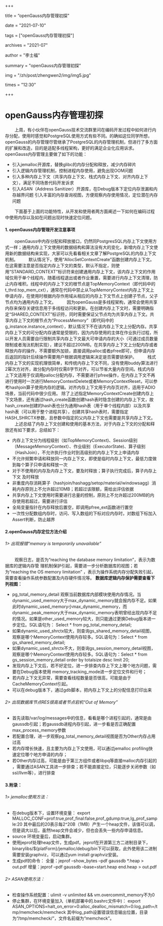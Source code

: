 ﻿+++

title =  “openGauss内存管理初探" 

date = "2021-07-10" 

tags = ["openGauss内存管理初探"] 

archives = "2021-07" 

author = "李士福" 

summary = "openGauss内存管理初探"

img = "/zh/post/zhengwen2/img/img5.jpg" 

times = "12:30"

+++

# openGauss内存管理初探<a name="ZH-CN_TOPIC_0000001085018737"></a> 

&nbsp;&nbsp;&nbsp;&nbsp;&nbsp;&nbsp;&nbsp;&nbsp;上周，有小伙伴在openGauss技术交流群里问在编码开发过程中如何进行内存分配，使用时感觉和PostgreSQL使用方式有些不同。的确如这位同学所想，openGauss的内存管理尽管继承了PostgreSQL的内存管理机制，但进行了多方面的扩展和改造，目的是适配多线程架构，更好的满足企业化应用诉求。openGauss内存管理主要做了如下的功能：

 - 引入jemalloc开源库，替换glibc的内存分配和释放，减少内存碎片 
 - 引入逻辑内存管理机制，控制进程内存使用，避免出现OOM问题
 - 引入多种内存上下文（共享内存上下文、栈式内存上下文、对齐内存上下文），满足不同场景代码开发诉求 
 - 引入ASAN（Address Sanitizer）开源库，在Debug版本下定位内存泄漏和内存越界问题 
   引入丰富的内存查询视图，方便观察内存使用情况，定位潜在内存问题

&nbsp;&nbsp;&nbsp;&nbsp;&nbsp;&nbsp;&nbsp;&nbsp;下面基于上面的功能特性，从开发和使用者两方面阐述一下如何在编码过程中使用内存以及如在问题出现时快速定位问题。

#### 1. openGauss内存管理开发注意事项

&nbsp;&nbsp;&nbsp;&nbsp;&nbsp;&nbsp;&nbsp;&nbsp;openGauss中内存分配和释放接口，仍然同PostgresSQL内存上下文使用方式一样；通用内存上下文使用的数据结构和算法没有大的变化，新增内存上下文使用新的数据结构来实现，大家可以先看看相关文章了解PostgreSQL的内存上下文机制。
&nbsp;&nbsp;&nbsp;&nbsp;&nbsp;&nbsp;&nbsp;&nbsp;默认情况下，使用“AllocSetContextCreate”函数创建内存上下文。在这需要注意是否指定内存上下文的类型，默认不指定，则使用“STANDARD_CONTEXT”标识符来创建通用内存上下文，该内存上下文的作用域仅用于单个线程内，随着线程退出或者作业重置，需要进行内存上下文清理，防止内存堆积。线程中的内存上下文的根节点是TopMemoryContext（即代码中的t_thrd.top_mem_cxt），通常在代码中禁止从TopMemoryContext内存上下文上申请内存，在使用时根据内存作用域从相应的内存上下文节点上创建子节点，父子节点均为通用内存上下文。
&nbsp;&nbsp;&nbsp;&nbsp;&nbsp;&nbsp;&nbsp;&nbsp;因为openGauss是多线程架构，通常会使用共享内存来保存关键信息用于多线程访问和更新。在创建内存上下文时，需要明确指定“SHARED_CONTEXT”标识符，同时需要保证父节点均为共享内存上下文。共享内存上下文的根节点为“ProcessMemory”（即代码中的g_instance.instance_context），默认情况下不在该内存上下文上分配内存。共享内存上下文的可分配内存通常是受限的，因为内存使用的主体在作业执行过程，所以开发人员需要自行限制共享内存上下文最大可申请内存的大小（可通过成员数量限制或者淘汰机制实现），建议不超过200MB。在共享内存上下文上分配内存或者释放内存的操作，不需要额外加锁，直接调用palloc或者pfree即可，但申请内存后返回的指针后续操作需要用户根据调用逻辑来决定是否需要锁保护。
&nbsp;&nbsp;&nbsp;&nbsp;&nbsp;&nbsp;&nbsp;&nbsp;栈式内存上下文的实现机理很简单，和传统内存上下文不同，没有使用buddy算法进行2幂次方对齐，故分配内存时仅需8字节对齐，可以节省大量内存空间。栈式内存上下文适用于仅调用palloc分配内存，不需要进行pfree操作，在内存上下文不再进行使用时一次进行MemoryContextDelete或者MemoryContextReset，可以参考hashjoin算子使用内存的逻辑。对齐内存上下文用于内存页对齐，适用于ADIO场景，当前代码中很少应用。
除了上述指定MemoryContextCreate创建内存上下文场景，还有通过hash_create函数创建hash表时隐含创建的内存上下文，故hash_create创建的hash表也分为通用hash表（用于单个线程内部）以及共享hash表（可以用于整个进程共享），创建共享hash表时，需要指定HASH_SHRCTX参数，且参数中指定的父内存上下文也需要是共享内存上下文。
&nbsp;&nbsp;&nbsp;&nbsp;&nbsp;&nbsp;&nbsp;&nbsp;上述总结了内存上下文创建和使用的基本方法，对于内存上下文的分配和释放还有如下要求，总结如下：

 - 内存上下文分为线程级别（如TopMemoryContext)、Session级别（MessageMemoryContext）、作业级别（ExecutorState)、算子级别（HashJoin），不允许执行作业时到高级别的内存上下文上申请内存
 - 不允许频繁申请和释放同一内存上下文，即使是临时内存上下文，最低力度做到每个算子只申请和释放一次
 - 对于不使用的内存及内存上下文，要及时释放；算子执行完成后，算子内存上下文 及时释放
 - 非重度内存消耗算子（hashjoin/hashagg/setop/material/windowsagg）消耗内存原则上不允许超过10MB；若超过该限额，需给出评估依据
 - 共享内存上下文使用时需要进行总量的控制，原则上不允许超过200MB的内存使用若超过，需要进行评估
 - 全局变量指针在内存释放后置空，即调用pfree_ext函数进行置空 
 - 一次性分配数组内存时，访问、写入数组的下标对应内存时，对数组下标加入Assert判断，防止越界

#### 2.openGauss内存定位方法介绍

###### 1> 出现报错“memory is temporarily unavailable”
&nbsp;&nbsp;&nbsp;&nbsp;&nbsp;&nbsp;&nbsp;&nbsp;观察日志，是否为“reaching the database memory limitation”，表示为数据库的逻辑内存管 理机制保护引起，需要进一步分析数据库的视图；若为“reaching the OS memory limitation” ，表示为操作系统内存分配失败引起，需要查看操作系统参数配置及内存硬件情况等。
**数据库逻辑内存保护需要查看下列视图：**
- pg_total_memory_detail 观察当前数据库内部模块使用内存情况。当dynamic_used_memory大于max_dynamic_memory就会报内存不足。如果此时dynamic_used_memory小max_dynamic_memory，而dynamic_peak_memory大于max_dynamic_memory表明曾经出现内存不足的情况。如果是other_used_memory较大，则只能通过更换Debug版本进一步定位。SQL语句为： Select * from pg_total_memory_detail;
- 如果dynamic_used_shrctx较大，则查询gs_shared_memory_detail视图，观察是哪个MemoryContext使用内存较多。SQL语句为：Select * from gs_shared_memory_detail;
- 如果dynamic_used_shrctx不大，则查询gs_session_memory_detail视图，观察是哪个MemoryContext使用内存较多。SQL语句为：Select * from gs_session_memory_detail order by totalsize desc limit 20;
- 发现内存上下文后，若不好定位，进一步排查内存上下文上哪个地方问题，需要在Debug版本使用 memory_tracking_mode进一步定位文件和行号；
- 若内存上下文无异常，需要查看线程数量是否很高，可能是由于CacheMemoryContext引起。
- 可以在debug版本下，通过gdb脚本，把内存上下文上的分配信息打印出来

###### 2> 出现数据库节点RES很高或者节点宕机“Out of Memory”
- 首先读取/var/log/messages中的信息，看看是哪个进程引起的，通常是由 gaussdb引起；若gaussdb进程内存引起，进一步看是否正确配置 max_process_memory参数
- 若配置合理，进一步观察pg_total_memory_detail视图是否为Other内存占用 过高
- 若内存增长快速，且主要为内存上下文使用，可以通过jemalloc profiling快 速定位哪个地方申请的内存；
- 若Other内存过高，可能是由于第三方组件或者libpq等直接malloc内存引起的 ，需要通过ASAN工具进一步排查；若不能直接定位，只能逐步关闭参数（如 ssl/llvm等），进行排查
#### 3.附录：
###### 1> jemalloc使用方法：
- 在debug版本下，设置环境变量：
export MALLOC_CONF=prof:true,prof_final:false,prof_gdump:true,lg_prof_sample:20
其中最后的20表示每2^20B（1MB）产生一个heap文件，该值可以调，但是调大以后，虽然heap文件会减少，但也会丢失一些内存申请信息。
- source 环境变量后，启动集群。
- 使用jeprof处理heap文件，生成pdf。jeprof在开源第三方二进制目录下，binarylibs/${platForm}/jemalloc/debug/bin下可以获取，此外使用该二进制需要安装graphviz，可以通过yum install graphviz安装。
- 生成pdf的命令：
全量：jeprof –show_bytes –pdf gaussdb *.heap > out.pdf
增量：jeprof –pdf gaussdb –base=start.heap end.heap > out.pdf
###### 2> ASAN使用方法：
- 检查操作系统配置：ulimit -v unlimited && vm.overcommit_memory不为0
- 停止集群，在环境变量加入（单机部署中的.bashrc文件中)： export ASAN_OPTIONS=halt_on_error=0:alloc_dealloc_mismatch=0:log_path=/tmp/memcheck/memcheck 其中log_path设置错误信息输出位置，目录为“/tmp/memcheck/”，文件名前缀为“memcheck”。
